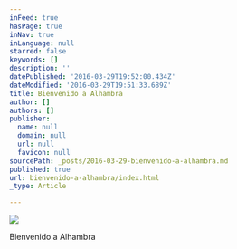 ```yaml
---
inFeed: true
hasPage: true
inNav: true
inLanguage: null
starred: false
keywords: []
description: ''
datePublished: '2016-03-29T19:52:00.434Z'
dateModified: '2016-03-29T19:51:33.689Z'
title: Bienvenido a Alhambra
author: []
authors: []
publisher:
  name: null
  domain: null
  url: null
  favicon: null
sourcePath: _posts/2016-03-29-bienvenido-a-alhambra.md
published: true
url: bienvenido-a-alhambra/index.html
_type: Article

---
```

![](https://the-grid-user-content.s3-us-west-2.amazonaws.com/1f7bb3de-f18e-46d3-8088-9a3f0cabf668.jpg)

Bienvenido a Alhambra